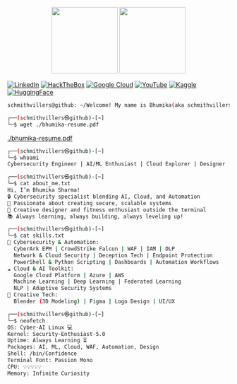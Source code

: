 <p align="center">
  <img src="https://github-readme-stats.vercel.app/api?username=schmithvillers&show_icons=true&theme=radical" height="150px" />
  <img src="https://leetcard.jacoblin.cool/schmithvillers?theme=radical" height="150px" />
</p>

[![LinkedIn](https://img.shields.io/static/v1?message=LinkedIn&logo=linkedin&label=&color=000000&logoColor=white&labelColor=&style=for-the-badge)](https://www.linkedin.com/in/bhumikasharma542/)
[![HackTheBox](https://img.shields.io/static/v1?message=HackTheBox&logo=hackthebox&label=&color=000000&logoColor=white&labelColor=&style=for-the-badge)](https://app.hackthebox.com/profile/652830)
[![Google Cloud](https://img.shields.io/static/v1?message=Google%20Cloud&logo=googlecloud&label=&color=000000&logoColor=white&labelColor=&style=for-the-badge)](https://cloudskillsboost.google/public_profiles/872a1138-8b66-4dda-954a-b96f12721b28)
[![YouTube](https://img.shields.io/static/v1?message=YouTube&logo=youtube&label=&color=000000&logoColor=white&labelColor=&style=for-the-badge)](https://youtube.com/@schmithvillers2460)
[![Kaggle](https://img.shields.io/static/v1?message=Kaggle&logo=kaggle&label=&color=000000&logoColor=white&labelColor=&style=for-the-badge)](https://www.kaggle.com/schmithvillers)
[![HuggingFace](https://img.shields.io/static/v1?message=HuggingFace&logo=huggingface&label=&color=000000&logoColor=white&labelColor=&style=for-the-badge)](https://huggingface.co/schmithvillers)


```bash
schmithvillers@github: ~/Welcome! My name is Bhumika(aka schmithvillers)
```
```bash
┌──(schmithvillers㉿github)-[~]
└─$ wget ./bhumika-resume.pdf
```
[./bhumika-resume.pdf](./bhumika_resume.pdf)
```bash
┌──(schmithvillers㉿github)-[~]
└─$ whoami
Cybersecurity Engineer | AI/ML Enthusiast | Cloud Explorer | Designer | Fitness Lover
```
```bash
┌──(schmithvillers㉿github)-[~]
└─$ cat about_me.txt
Hi, I’m Bhumika Sharma!
🔒 Cybersecurity specialist blending AI, Cloud, and Automation
🚀 Passionate about creating secure, scalable systems
🎨 Creative designer and fitness enthusiast outside the terminal
📚 Always learning, always building, always leveling up!

```
```bash
┌──(schmithvillers㉿github)-[~]
└─$ cat skills.txt
🔐 Cybersecurity & Automation:
  CyberArk EPM | CrowdStrike Falcon | WAF | IAM | DLP
  Network & Cloud Security | Deception Tech | Endpoint Protection
  PowerShell & Python Scripting | Dashboards | Automation Workflows
☁️ Cloud & AI Toolkit:
  Google Cloud Platform | Azure | AWS
  Machine Learning | Deep Learning | Federated Learning
  NLP | Adaptive Security Systems
🎨 Creative Tech:
  Blender (3D Modeling) | Figma | Logo Design | UI/UX
```
```bash
┌──(schmithvillers㉿github)-[~]
└─$ neofetch
OS: Cyber-AI Linux 💻
Kernel: Security-Enthusiast-5.0
Uptime: Always Learning ⏳
Packages: AI, ML, Cloud, WAF, Automation, Design
Shell: /bin/Confidence
Terminal Font: Passion Mono
CPU: 💡💡💡💡💡
Memory: Infinite Curiosity

```



